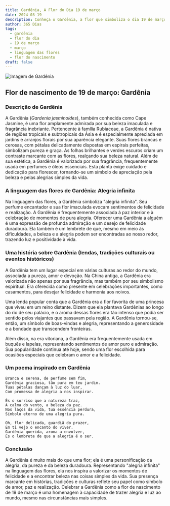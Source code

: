 ```yaml
---
title: Gardênia, A Flor do Dia 19 de março
date: 2024-03-19
description: Conheça o Gardênia, a flor que simboliza o dia 19 de março e seu significado 'Alegria infinita'. Explore a beleza e o simbolismo desta flor encantadora.
author: 365 Dias
tags:
  - gardênia
  - flor do dia
  - 19 de março
  - março
  - linguagem das flores
  - flor do nascimento
draft: false
---
```


![Imagem de Gardênia](https://cdn.pixabay.com/photo/2021/07/09/20/23/gardenia-jasminoides-6399959_1280.jpg#center)


## Flor de nascimento de 19 de março: Gardênia

### Descrição de Gardênia

A Gardênia (_Gardenia jasminoides_), também conhecida como Cape Jasmine, é uma flor amplamente admirada por sua beleza imaculada e fragrância inebriante. Pertencente à família Rubiaceae, a Gardênia é nativa de regiões tropicais e subtropicais da Ásia e é especialmente apreciada em jardins e arranjos florais por sua aparência elegante. Suas flores brancas e cerosas, com pétalas delicadamente dispostas em espirais perfeitas, simbolizam pureza e graça. As folhas brilhantes e verdes escuros criam um contraste marcante com as flores, realçando sua beleza natural. Além de sua estética, a Gardênia é valorizada por sua fragrância, frequentemente usada em perfumes e óleos essenciais. Esta planta exige cuidado e dedicação para florescer, tornando-se um símbolo de apreciação pela beleza e pelas alegrias simples da vida.

### A linguagem das flores de Gardênia: Alegria infinita

Na linguagem das flores, a Gardênia simboliza "alegria infinita". Seu perfume encantador e sua flor imaculada evocam sentimentos de felicidade e realização. A Gardênia é frequentemente associada à paz interior e à celebração de momentos de pura alegria. Oferecer uma Gardênia a alguém é uma expressão de profunda admiração e um desejo de felicidade duradoura. Ela também é um lembrete de que, mesmo em meio às dificuldades, a beleza e a alegria podem ser encontradas ao nosso redor, trazendo luz e positividade à vida.

### Uma história sobre Gardênia (lendas, tradições culturais ou eventos históricos)

A Gardênia tem um lugar especial em várias culturas ao redor do mundo, associada a pureza, amor e devoção. Na China antiga, a Gardênia era valorizada não apenas por sua fragrância, mas também por seu simbolismo espiritual. Era oferecida como presente em celebrações importantes, como casamentos, para desejar felicidade e harmonia aos noivos.

Uma lenda popular conta que a Gardênia era a flor favorita de uma princesa que viveu em um reino distante. Dizem que ela plantava Gardênias ao longo do rio de seu palácio, e o aroma dessas flores era tão intenso que podia ser sentido pelos viajantes que passavam pela região. A Gardênia tornou-se, então, um símbolo de boas-vindas e alegria, representando a generosidade e a bondade que transcendem fronteiras.

Além disso, na era vitoriana, a Gardênia era frequentemente usada em buquês e lapelas, representando sentimentos de amor puro e admiração. Sua popularidade continua até hoje, sendo uma flor escolhida para ocasiões especiais que celebram o amor e a felicidade.

### Um poema inspirado em Gardênia

```
Branca e serena, de perfume sem fim,  
Gardênia graciosa, tão pura em teu jardim.  
Tuas pétalas dançam à luz do luar,  
Com promessa de alegria a nos inspirar.  

És o sorriso que a natureza traz,  
A calma do vento, a beleza da paz.  
Nos laços da vida, tua essência perdura,  
Símbolo eterno de uma alegria pura.  

Oh, flor delicada, guardiã do prazer,  
Em ti vejo o encanto do viver.  
Gardênia querida, aroma a envolver,  
És o lembrete de que a alegria é o ser.
```

### Conclusão

A Gardênia é muito mais do que uma flor; ela é uma personificação da alegria, da pureza e da beleza duradoura. Representando "alegria infinita" na linguagem das flores, ela nos inspira a valorizar os momentos de felicidade e a encontrar beleza nas coisas simples da vida. Sua presença marcante em histórias, tradições e culturas reflete seu papel como símbolo de amor, paz e realização. Celebrar a Gardênia como a flor de nascimento de 19 de março é uma homenagem à capacidade de trazer alegria e luz ao mundo, mesmo nas circunstâncias mais simples.